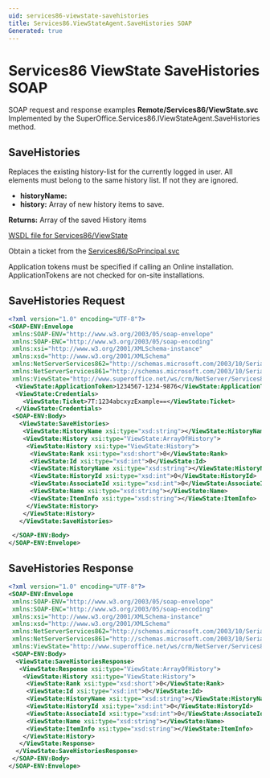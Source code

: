```yaml
---
uid: services86-viewstate-savehistories
title: Services86.ViewStateAgent.SaveHistories SOAP
Generated: true
---
```


# Services86 ViewState SaveHistories SOAP

SOAP request and response examples **Remote/Services86/ViewState.svc**
Implemented by the <see cref="M:SuperOffice.Services86.IViewStateAgent.SaveHistories">SuperOffice.Services86.IViewStateAgent.SaveHistories</see> method.

## SaveHistories

Replaces the existing history-list for the currently logged in user. All elements must belong to the same history list. If not they are ignored.

* **historyName:** 
* **history:** Array of new history items to save.

**Returns:** Array of the saved History items


[WSDL file for Services86/ViewState](../Services86-ViewState.md)

Obtain a ticket from the [Services86/SoPrincipal.svc](../SoPrincipal/SoPrincipal.md)

Application tokens must be specified if calling an Online installation. ApplicationTokens are not checked for on-site installations.

## SaveHistories Request

```xml
<?xml version="1.0" encoding="UTF-8"?>
<SOAP-ENV:Envelope
 xmlns:SOAP-ENV="http://www.w3.org/2003/05/soap-envelope"
 xmlns:SOAP-ENC="http://www.w3.org/2003/05/soap-encoding"
 xmlns:xsi="http://www.w3.org/2001/XMLSchema-instance"
 xmlns:xsd="http://www.w3.org/2001/XMLSchema"
 xmlns:NetServerServices862="http://schemas.microsoft.com/2003/10/Serialization/Arrays"
 xmlns:NetServerServices861="http://schemas.microsoft.com/2003/10/Serialization/"
 xmlns:ViewState="http://www.superoffice.net/ws/crm/NetServer/Services86">
  <ViewState:ApplicationToken>1234567-1234-9876</ViewState:ApplicationToken>
  <ViewState:Credentials>
    <ViewState:Ticket>7T:1234abcxyzExample==</ViewState:Ticket>
  </ViewState:Credentials>
 <SOAP-ENV:Body>
   <ViewState:SaveHistories>
    <ViewState:HistoryName xsi:type="xsd:string"></ViewState:HistoryName>
    <ViewState:History xsi:type="ViewState:ArrayOfHistory">
     <ViewState:History xsi:type="ViewState:History">
      <ViewState:Rank xsi:type="xsd:short">0</ViewState:Rank>
      <ViewState:Id xsi:type="xsd:int">0</ViewState:Id>
      <ViewState:HistoryName xsi:type="xsd:string"></ViewState:HistoryName>
      <ViewState:HistoryId xsi:type="xsd:int">0</ViewState:HistoryId>
      <ViewState:AssociateId xsi:type="xsd:int">0</ViewState:AssociateId>
      <ViewState:Name xsi:type="xsd:string"></ViewState:Name>
      <ViewState:ItemInfo xsi:type="xsd:string"></ViewState:ItemInfo>
     </ViewState:History>
    </ViewState:History>
   </ViewState:SaveHistories>

 </SOAP-ENV:Body>
</SOAP-ENV:Envelope>

```


## SaveHistories Response

```xml
<?xml version="1.0" encoding="UTF-8"?>
<SOAP-ENV:Envelope
 xmlns:SOAP-ENV="http://www.w3.org/2003/05/soap-envelope"
 xmlns:SOAP-ENC="http://www.w3.org/2003/05/soap-encoding"
 xmlns:xsi="http://www.w3.org/2001/XMLSchema-instance"
 xmlns:xsd="http://www.w3.org/2001/XMLSchema"
 xmlns:NetServerServices862="http://schemas.microsoft.com/2003/10/Serialization/Arrays"
 xmlns:NetServerServices861="http://schemas.microsoft.com/2003/10/Serialization/"
 xmlns:ViewState="http://www.superoffice.net/ws/crm/NetServer/Services86">
 <SOAP-ENV:Body>
  <ViewState:SaveHistoriesResponse>
   <ViewState:Response xsi:type="ViewState:ArrayOfHistory">
    <ViewState:History xsi:type="ViewState:History">
     <ViewState:Rank xsi:type="xsd:short">0</ViewState:Rank>
     <ViewState:Id xsi:type="xsd:int">0</ViewState:Id>
     <ViewState:HistoryName xsi:type="xsd:string"></ViewState:HistoryName>
     <ViewState:HistoryId xsi:type="xsd:int">0</ViewState:HistoryId>
     <ViewState:AssociateId xsi:type="xsd:int">0</ViewState:AssociateId>
     <ViewState:Name xsi:type="xsd:string"></ViewState:Name>
     <ViewState:ItemInfo xsi:type="xsd:string"></ViewState:ItemInfo>
    </ViewState:History>
   </ViewState:Response>
  </ViewState:SaveHistoriesResponse>
 </SOAP-ENV:Body>
</SOAP-ENV:Envelope>

```

